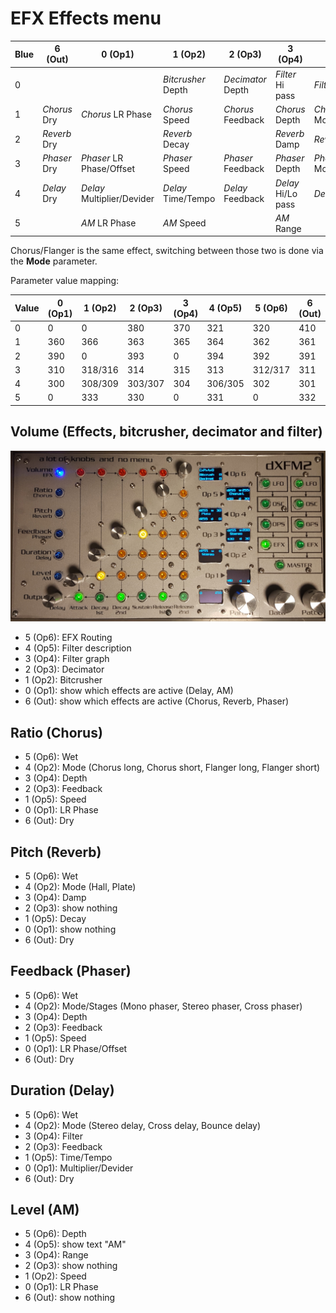 # EFX Effects menu

| Blue | 6 (Out) | 0 (Op1) | 1 (Op2) | 2 (Op3) | 3 (Op4) | 4 (Op5) | 5 (Op6) |
|------|---------|---------|---------|---------|---------|---------|---------|
| 0 |  |  | *Bitcrusher* Depth | *Decimator* Depth | *Filter* Hi pass | *Filter* Lo pass | EFX Routing |
| 1 | *Chorus* Dry | *Chorus* LR Phase | *Chorus* Speed | *Chorus* Feedback | *Chorus* Depth | *Chorus* Mode | *Chorus* Wet |
| 2 | *Reverb* Dry | | *Reverb* Decay |  | *Reverb* Damp | *Reverb* Mode | *Reverb* Wet |
| 3 | *Phaser* Dry | *Phaser* LR Phase/Offset | *Phaser* Speed | *Phaser* Feedback | *Phaser* Depth | *Phaser* Mode/Stages | *Phaser* Wet |
| 4 | *Delay* Dry | *Delay* Multiplier/Devider | *Delay* Time/Tempo | *Delay* Feedback | *Delay* Hi/Lo pass | *Delay* Mode | *Delay* Wet |
| 5 |  | *AM* LR Phase | *AM* Speed |  | *AM* Range |  | *AM* Depth |

Chorus/Flanger is the same effect, switching between those two is done via the **Mode** parameter.

Parameter value mapping:

| Value | 0 (Op1) | 1 (Op2) | 2 (Op3) | 3 (Op4) | 4 (Op5) | 5 (Op6) | 6 (Out) |
|-------|---------|---------|---------|---------|---------|---------|---------|
| 0 | 0 | 0 | 380 | 370 | 321 | 320 | 410 |
| 1 | 360 | 366 | 363 | 365 | 364 | 362 | 361 |
| 2 | 390 | 0 | 393 | 0 | 394 | 392 | 391 |
| 3 | 310 | 318/316 | 314 | 315 | 313 | 312/317 | 311 |
| 4 | 300 | 308/309 | 303/307 | 304 | 306/305 | 302 | 301 |
| 5 | 0 | 333 | 330 | 0 | 331 | 0 | 332 |

## Volume (Effects, bitcrusher, decimator and filter)

![](../media/EFX.png)

- 5 (Op6): EFX Routing
- 4 (Op5): Filter description
- 3 (Op4): Filter graph
- 2 (Op3): Decimator
- 1 (Op2): Bitcrusher
- 0 (Op1): show which effects are active (Delay, AM)
- 6 (Out): show which effects are active (Chorus, Reverb, Phaser)

## Ratio (Chorus)

- 5 (Op6): Wet
- 4 (Op2): Mode (Chorus long, Chorus short, Flanger long, Flanger short)
- 3 (Op4): Depth
- 2 (Op3): Feedback
- 1 (Op5): Speed
- 0 (Op1): LR Phase
- 6 (Out): Dry

## Pitch (Reverb)

- 5 (Op6): Wet
- 4 (Op2): Mode (Hall, Plate)
- 3 (Op4): Damp
- 2 (Op3): show nothing
- 1 (Op5): Decay
- 0 (Op1): show nothing
- 6 (Out): Dry

## Feedback (Phaser)

- 5 (Op6): Wet
- 4 (Op2): Mode/Stages (Mono phaser, Stereo phaser, Cross phaser)
- 3 (Op4): Depth
- 2 (Op3): Feedback
- 1 (Op5): Speed
- 0 (Op1): LR Phase/Offset
- 6 (Out): Dry

## Duration (Delay)

- 5 (Op6): Wet
- 4 (Op2): Mode (Stereo delay, Cross delay, Bounce delay)
- 3 (Op4): Filter
- 2 (Op3): Feedback
- 1 (Op5): Time/Tempo
- 0 (Op1): Multiplier/Devider
- 6 (Out): Dry

## Level (AM)

- 5 (Op6): Depth
- 4 (Op5): show text "AM"
- 3 (Op4): Range
- 2 (Op3): show nothing
- 1 (Op2): Speed
- 0 (Op1): LR Phase
- 6 (Out): show nothing
